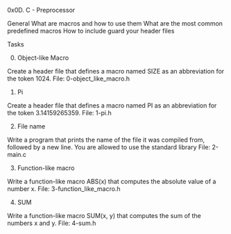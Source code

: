 0x0D. C - Preprocessor

General
What are macros and how to use them
What are the most common predefined macros
How to include guard your header files

Tasks

0. Object-like Macro

Create a header file that defines a macro named SIZE as an abbreviation for the token 1024.
File: 0-object_like_macro.h


1. Pi

Create a header file that defines a macro named PI as an abbreviation for the token 3.14159265359.
File: 1-pi.h

2. File name

Write a program that prints the name of the file it was compiled from, followed by a new line.
You are allowed to use the standard library
File: 2-main.c

3. Function-like macro

Write a function-like macro ABS(x) that computes the absolute value of a number x.
File: 3-function_like_macro.h

4. SUM

Write a function-like macro SUM(x, y) that computes the sum of the numbers x and y.
File: 4-sum.h

